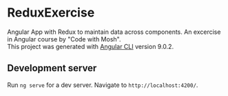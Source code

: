 # ReduxExercise
Angular App with Redux to maintain data across components. An excercise in Angular course by "Code with Mosh".
<br/>
This project was generated with [Angular CLI](https://github.com/angular/angular-cli) version 9.0.2.

## Development server

Run `ng serve` for a dev server. Navigate to `http://localhost:4200/`.
